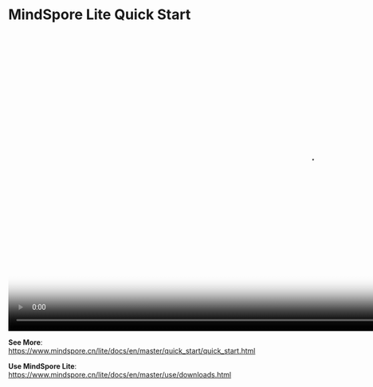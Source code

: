 # MindSpore Lite Quick Start

[comment]: <> (This document contains Hands-on Tutorial Series. Gitee does not support display. Please check tutorials on the official website)

<video id="video4" autoplay controls width="1200px" height="600px" poster="https://mindspore-website.obs.cn-north-4.myhuaweicloud.com:443/teaching_video/cover/%E6%89%8B%E6%8A%8A%E6%89%8B%E7%B3%BB%E5%88%97/MindSpore%20Lite%E5%BF%AB%E9%80%9F%E4%BD%93%E9%AA%8C%E8%AF%A6%E6%83%85%E9%A1%B5EN.png">
<source id="mp44" src="https://mindspore-website.obs.cn-north-4.myhuaweicloud.com:443/teaching_video/video/MindSpore%20Lite%20Quick%20Start.mp4" type="video/mp4">
</video>

**See More**: <https://www.mindspore.cn/lite/docs/en/master/quick_start/quick_start.html>

**Use MindSpore Lite**: <https://www.mindspore.cn/lite/docs/en/master/use/downloads.html>
